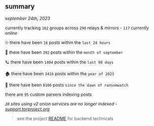 
## summary
_september 24th, 2023_

currently tracking `162` groups across `290` relays & mirrors - _`117` currently online_

⏲ there have been `16` posts within the `last 24 hours`

🦈 there have been `392` posts within the `month of september`

🪐 there have been `1404` posts within the `last 90 days`

🏚 there have been `3416` posts within the `year of 2023`

🦕 there have been `8106` posts `since the dawn of ransomwatch`

there are `95` custom parsers indexing posts

_`20` sites using v2 onion services are no longer indexed - [support.torproject.org](https://support.torproject.org/onionservices/v2-deprecation/)_

> see the project [README](https://github.com/joshhighet/ransomwatch#ransomwatch--) for backend technicals
